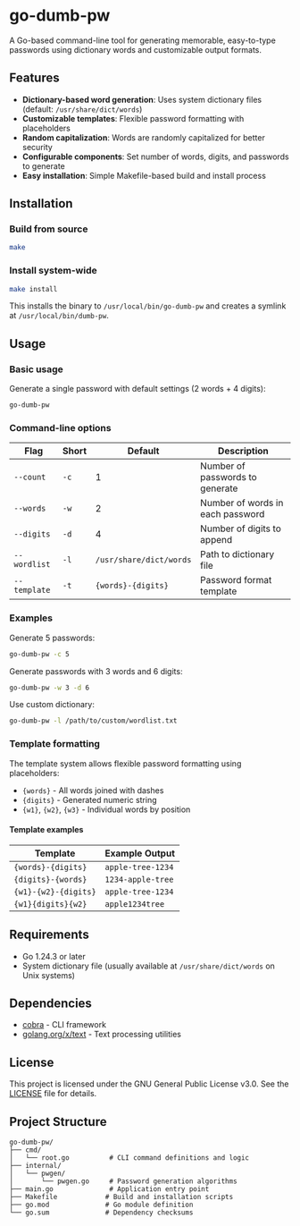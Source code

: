 # go-dumb-pw

A Go-based command-line tool for generating memorable, easy-to-type passwords using dictionary words and customizable output formats.

## Features

- **Dictionary-based word generation**: Uses system dictionary files (default: `/usr/share/dict/words`)
- **Customizable templates**: Flexible password formatting with placeholders
- **Random capitalization**: Words are randomly capitalized for better security
- **Configurable components**: Set number of words, digits, and passwords to generate
- **Easy installation**: Simple Makefile-based build and install process

## Installation

### Build from source

```bash
make
```

### Install system-wide

```bash
make install
```

This installs the binary to `/usr/local/bin/go-dumb-pw` and creates a symlink at `/usr/local/bin/dumb-pw`.

## Usage

### Basic usage

Generate a single password with default settings (2 words + 4 digits):

```bash
go-dumb-pw
```

### Command-line options

| Flag | Short | Default | Description |
|------|-------|---------|-------------|
| `--count` | `-c` | 1 | Number of passwords to generate |
| `--words` | `-w` | 2 | Number of words in each password |
| `--digits` | `-d` | 4 | Number of digits to append |
| `--wordlist` | `-l` | `/usr/share/dict/words` | Path to dictionary file |
| `--template` | `-t` | `{words}-{digits}` | Password format template |

### Examples

Generate 5 passwords:
```bash
go-dumb-pw -c 5
```

Generate passwords with 3 words and 6 digits:
```bash
go-dumb-pw -w 3 -d 6
```

Use custom dictionary:
```bash
go-dumb-pw -l /path/to/custom/wordlist.txt
```

### Template formatting

The template system allows flexible password formatting using placeholders:

- `{words}` - All words joined with dashes
- `{digits}` - Generated numeric string
- `{w1}`, `{w2}`, `{w3}` - Individual words by position

#### Template examples

| Template | Example Output |
|----------|----------------|
| `{words}-{digits}` | `apple-tree-1234` |
| `{digits}-{words}` | `1234-apple-tree` |
| `{w1}-{w2}-{digits}` | `apple-tree-1234` |
| `{w1}{digits}{w2}` | `apple1234tree` |

## Requirements

- Go 1.24.3 or later
- System dictionary file (usually available at `/usr/share/dict/words` on Unix systems)

## Dependencies

- [cobra](https://github.com/spf13/cobra) - CLI framework
- [golang.org/x/text](https://golang.org/x/text) - Text processing utilities

## License

This project is licensed under the GNU General Public License v3.0. See the [LICENSE](LICENSE) file for details.

## Project Structure

```
go-dumb-pw/
├── cmd/
│   └── root.go          # CLI command definitions and logic
├── internal/
│   └── pwgen/
│       └── pwgen.go     # Password generation algorithms
├── main.go              # Application entry point
├── Makefile            # Build and installation scripts
├── go.mod              # Go module definition
└── go.sum              # Dependency checksums
```